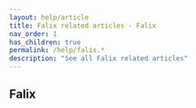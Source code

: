 ```yaml
---
layout: help/article
title: Falix related articles - Falix
nav_order: 1
has_children: true
permalink: /help/falix.*
description: "See all Falix related articles"
---
```


## Falix
